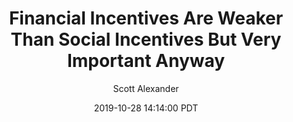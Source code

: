 ---
layout: podcast
title: "Financial Incentives Are Weaker Than Social Incentives But Very Important Anyway"
author: Scott Alexander
description: https://slatestarcodex.com/2019/10/28/financial-incentives-are-weaker-than-social-incentives-but-very-important-anyway/
date: 2019-10-28 14:14:00 PDT
length: 317444
duration: 79
guid: financial-incentives-are-weaker-than-social-incentives-but-very-important-anyway
---